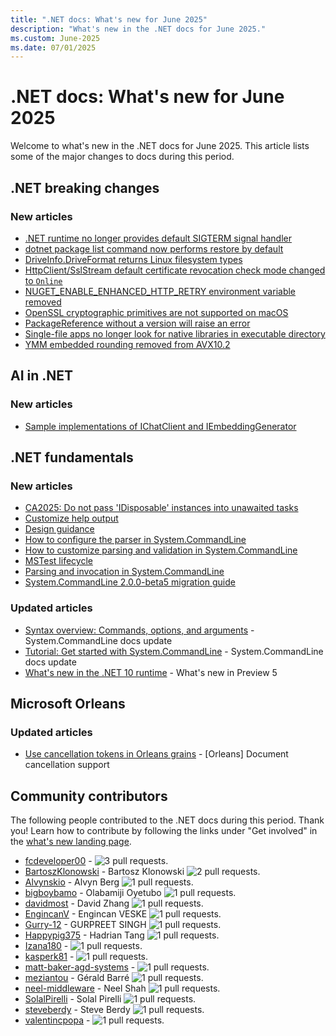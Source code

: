 ```yaml
---
title: ".NET docs: What's new for June 2025"
description: "What's new in the .NET docs for June 2025."
ms.custom: June-2025
ms.date: 07/01/2025
---
```


# .NET docs: What's new for June 2025

Welcome to what's new in the .NET docs for June 2025. This article lists some of the major changes to docs during this period.

## .NET breaking changes

### New articles

- [.NET runtime no longer provides default SIGTERM signal handler](../core/compatibility/core-libraries/10.0/sigterm-signal-handler.md)
- [dotnet package list command now performs restore by default](../core/compatibility/sdk/10.0/dotnet-package-list-restore.md)
- [DriveInfo.DriveFormat returns Linux filesystem types](../core/compatibility/core-libraries/10.0/driveinfo-driveformat-linux.md)
- [HttpClient/SslStream default certificate revocation check mode changed to `Online`](../core/compatibility/networking/10.0/ssl-certificate-revocation-check-default.md)
- [NUGET_ENABLE_ENHANCED_HTTP_RETRY environment variable removed](../core/compatibility/sdk/10.0/nuget-enhanced-http-retry-removed.md)
- [OpenSSL cryptographic primitives are not supported on macOS](../core/compatibility/cryptography/10.0/openssl-macos-unsupported.md)
- [PackageReference without a version will raise an error](../core/compatibility/sdk/10.0/nu1015-packagereference-version.md)
- [Single-file apps no longer look for native libraries in executable directory](../core/compatibility/interop/10.0/native-library-search.md)
- [YMM embedded rounding removed from AVX10.2](../core/compatibility/core-libraries/10.0/ymm-embedded-rounding.md)

## AI in .NET

### New articles

- [Sample implementations of IChatClient and IEmbeddingGenerator](../ai/advanced/sample-implementations.md)

## .NET fundamentals

### New articles

- [CA2025: Do not pass 'IDisposable' instances into unawaited tasks](../fundamentals/code-analysis/quality-rules/ca2025.md)
- [Customize help output](../standard/commandline/how-to-customize-help.md)
- [Design guidance](../standard/commandline/design-guidance.md)
- [How to configure the parser in System.CommandLine](../standard/commandline/how-to-configure-the-parser.md)
- [How to customize parsing and validation in System.CommandLine](../standard/commandline/how-to-customize-parsing-and-validation.md)
- [MSTest lifecycle](../core/testing/unit-testing-mstest-writing-tests-lifecycle.md)
- [Parsing and invocation in System.CommandLine](../standard/commandline/how-to-parse-and-invoke.md)
- [System.CommandLine 2.0.0-beta5 migration guide](../standard/commandline/migration-guide-2.0.0-beta5.md)

### Updated articles

- [Syntax overview: Commands, options, and arguments](../standard/commandline/syntax.md) - System.CommandLine docs update
- [Tutorial: Get started with System.CommandLine](../standard/commandline/get-started-tutorial.md) - System.CommandLine docs update
- [What's new in the .NET 10 runtime](../core/whats-new/dotnet-10/runtime.md) - What's new in Preview 5

## Microsoft Orleans

### Updated articles

- [Use cancellation tokens in Orleans grains](../orleans/grains/cancellation-tokens.md) - [Orleans] Document cancellation support

## Community contributors

The following people contributed to the .NET docs during this period. Thank you! Learn how to contribute by following the links under "Get involved" in the [what's new landing page](index.yml).

- [fcdeveloper00](https://github.com/fcdeveloper00) -  ![3 pull requests.](https://img.shields.io/badge/Merged%20Pull%20Requests-3-green)
- [BartoszKlonowski](https://github.com/BartoszKlonowski) - Bartosz Klonowski ![2 pull requests.](https://img.shields.io/badge/Merged%20Pull%20Requests-2-green)
- [Alvynskio](https://github.com/Alvynskio) - Alvyn Berg ![1 pull requests.](https://img.shields.io/badge/Merged%20Pull%20Requests-1-green)
- [bigboybamo](https://github.com/bigboybamo) - Olabamiji Oyetubo ![1 pull requests.](https://img.shields.io/badge/Merged%20Pull%20Requests-1-green)
- [davidmost](https://github.com/davidmost) - David Zhang ![1 pull requests.](https://img.shields.io/badge/Merged%20Pull%20Requests-1-green)
- [EngincanV](https://github.com/EngincanV) - Engincan VESKE ![1 pull requests.](https://img.shields.io/badge/Merged%20Pull%20Requests-1-green)
- [Gurry-12](https://github.com/Gurry-12) - GURPREET SINGH  ![1 pull requests.](https://img.shields.io/badge/Merged%20Pull%20Requests-1-green)
- [Happypig375](https://github.com/Happypig375) - Hadrian Tang ![1 pull requests.](https://img.shields.io/badge/Merged%20Pull%20Requests-1-green)
- [Izana180](https://github.com/Izana180) -  ![1 pull requests.](https://img.shields.io/badge/Merged%20Pull%20Requests-1-green)
- [kasperk81](https://github.com/kasperk81) -  ![1 pull requests.](https://img.shields.io/badge/Merged%20Pull%20Requests-1-green)
- [matt-baker-agd-systems](https://github.com/matt-baker-agd-systems) -  ![1 pull requests.](https://img.shields.io/badge/Merged%20Pull%20Requests-1-green)
- [meziantou](https://github.com/meziantou) - Gérald Barré ![1 pull requests.](https://img.shields.io/badge/Merged%20Pull%20Requests-1-green)
- [neel-middleware](https://github.com/neel-middleware) - Neel Shah ![1 pull requests.](https://img.shields.io/badge/Merged%20Pull%20Requests-1-green)
- [SolalPirelli](https://github.com/SolalPirelli) - Solal Pirelli ![1 pull requests.](https://img.shields.io/badge/Merged%20Pull%20Requests-1-green)
- [steveberdy](https://github.com/steveberdy) - Steve Berdy ![1 pull requests.](https://img.shields.io/badge/Merged%20Pull%20Requests-1-green)
- [valentincpopa](https://github.com/valentincpopa) -  ![1 pull requests.](https://img.shields.io/badge/Merged%20Pull%20Requests-1-green)
